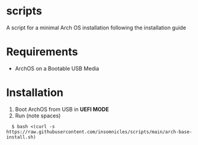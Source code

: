 # scripts

A script for a minimal Arch OS installation following the installation guide 

# Requirements

- ArchOS on a Bootable USB Media

# Installation

1. Boot ArchOS from USB in **UEFI MODE** 
5. Run (note spaces)
```
  $ bash <(curl -s https://raw.githubusercontent.com/insomnicles/scripts/main/arch-base-install.sh)
```

